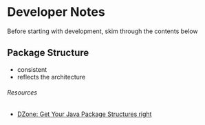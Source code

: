 # Developer Notes
Before starting with development, skim through the contents below

## Package Structure
- consistent
- reflects the architecture

###### Resources
- [DZone: Get Your Java Package Structures right](https://dzone.com/articles/package-structure)
